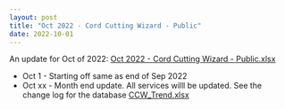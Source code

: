 ```yaml
---
layout: post
title: "Oct 2022 - Cord Cutting Wizard - Public"
date: 2022-10-01
---
```

<p>An update for Oct of 2022: <a href="/Oct 2022 - Cord Cutting Wizard - Public.xlsx">Oct 2022 - Cord Cutting Wizard - Public.xlsx</a>
  <p>
    <ul>
      <li>Oct 1 - Starting off same as end of Sep 2022
      <li>Oct xx - Month end update. All services willl be updated. See the change log for the database <a href="/CCW_Trend.xlsx">CCW_Trend.xlsx</a>
    </ul>
